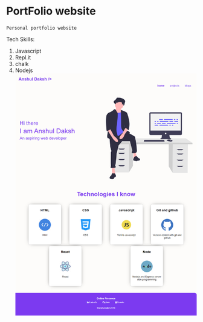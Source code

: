 # PortFolio website

```
Personal portfolio website
```

Tech Skills:

1. Javascript
2. Repl.it
3. chalk
4. Nodejs
![scrrenshot](https://github.com/anshuldaksh2016/portfolio-site/blob/main/images/screencapture-anshuldakshweb-netlify-app-2020-11-30-08_09_12.png)
